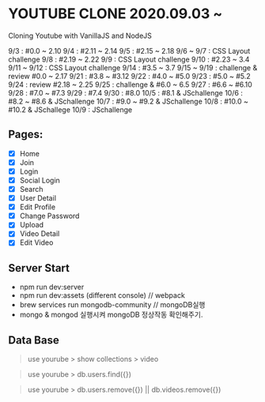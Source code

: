 # YOUTUBE CLONE 2020.09.03 ~

Cloning Youtube with VanillaJS and NodeJS

9/3 : #0.0 ~ 2.10
9/4 : #2.11 ~ 2.14
9/5 : #2.15 ~ 2.18
9/6 ~ 9/7 : CSS Layout challenge
9/8 : #2.19 ~ 2.22
9/9 : CSS Layout challenge
9/10 : #2.23 ~ 3.4
9/11 ~ 9/12 : CSS Layout challenge
9/14 : #3.5 ~ 3.7
9/15 ~ 9/19 : challenge & review #0.0 ~ 2.17
9/21 : #3.8 ~ #3.12
9/22 : #4.0 ~ #5.0
9/23 : #5.0 ~ #5.2
9/24 : review #2.18 ~ 2.25
9/25 : challenge & #6.0 ~ 6.5
9/27 : #6.6 ~ #6.10
9/28 : #7.0 ~ #7.3
9/29 : #7.4
9/30 : #8.0
10/5 : #8.1 & JSchallenge
10/6 : #8.2 ~ #8.6 & JSchallenge
10/7 : #9.0 ~ #9.2 & JSchallenge
10/8 : #10.0 ~ #10.2 & JSchallege
10/9 : JSchallenge

## Pages:

- [x] Home
- [x] Join
- [x] Login
- [x] Social Login
- [x] Search
- [x] User Detail
- [x] Edit Profile
- [x] Change Password
- [x] Upload
- [x] Video Detail
- [x] Edit Video

## Server Start

- npm run dev:server
- npm run dev:assets (different console) // webpack
- brew services run mongodb-community // mongoDB실행
- mongo & mongod 실행시켜 mongoDB 정상작동 확인해주기.

## Data Base

> use yourube > show collections > video

> use yourube > db.users.find({})

> use yourube > db.users.remove({}) || db.videos.remove({})
